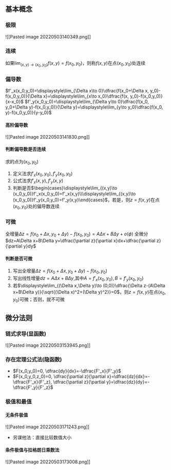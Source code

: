 ## 基本概念
### 极限
![[Pasted image 20220503140349.png]]
### 连续
如果$\displaystyle\lim_{(x,y)\to(x_0,y_0)}f(x,y)= f(x_0,y_0)$，则称$f(x,y)$在点$(x_0 ,y_0)$处连续
### 偏导数
$f'_x(x_0,y_0)=\displaystyle\lim_{\Delta x\to 0}\dfrac{f(x_0+\Delta x, y_0)-f(x_0,y_0)}{\Delta x}=\displaystyle\lim_{x\to x_0}\dfrac{f(x, y_0)-f(x_0,y_0)}{x-x_0}$
$f'_y(x_0,y_0)=\displaystyle\lim_{\Delta y\to 0}\dfrac{f(x_0, y_0+\Delta y)-f(x_0,y_0)}{\Delta y}=\displaystyle\lim_{y\to y_0}\dfrac{f(x_0, y)-f(x_0,y_0)}{y-y_0}$
#### 高阶偏导数
![[Pasted image 20220503141830.png]]
#### 判断偏导数是否连续
求的点为$(x_0,y_0)$
1. 定义法求$f'_x(x_0,y_0),f'_y(x_0,y_0)$
2. 公式法求$f'_x(x,y),f'_y(x,y)$
3. 判断是否$\begin{cases}\displaystyle\lim_{(x,y)\to (x_0,y_0)}f'_x(x_0,y_0)=f'_x(x,y)\\\displaystyle\lim_{(x,y)\to (x_0,y_0)}f'_y(x_0,y_0)=f'_y(x,y)\end{cases}$，若是，则$z=f(x,y)$在点$(x_0 ,y_0)$处的偏导数连续
### 可微
全增量$\Delta z=f(x_0+\Delta x, y_0+\Delta y)-f(x_0, y_0)=A\Delta x+B\Delta y+o(\phi)$
全微分$dz=A\Delta x+B\Delta y=\dfrac{\partial z}{\partial x}dx+\dfrac{\partial z}{\partial y}dy$
#### 判断是否可微
1. 写出全增量$\Delta z=f(x_0+\Delta x, y_0+\Delta y)-f(x_0, y_0)$
2. 写出线性增量$dz=A\Delta x+B\Delta y$,其中$A=f'_x(x_0,y_0),B=f'_y(x_0 ,y_0)$
3. 若$\displaystyle\lim_{(\Delta x,\Delta y)\to (0,0)}\dfrac{\Delta z-(A\Delta x+B\Delta y)}{\sqrt{(\Delta x)^2+(\Delta y)^2}}=0$，则$z=f(x,y)$在点$(x_0,y_0)$可微；否则，就不可微
## 微分法则
### 链式求导(显函数)
![[Pasted image 20220503153945.png]]
### 存在定理公式法(隐函数)
- $F(x_0,y_0)=0, \dfrac{dy}{dx}=-\dfrac{F'_x}{F'_y}$
- $F(x_0,y_0,z_0)=0, \dfrac{\partial z}{\partial x}=\dfrac{dz}{dx}=-\dfrac{F'_x}{F'_z}, \dfrac{\partial z}{\partial y}=\dfrac{dz}{dy}=-\dfrac{F'_y}{F'_z}$
### 极值和最值
#### 无条件极值
![[Pasted image 20220503171243.png]]
- 另谋他法：直接比较数值大小
#### 条件极值与拉格朗日乘数法
![[Pasted image 20220503173008.png]]








